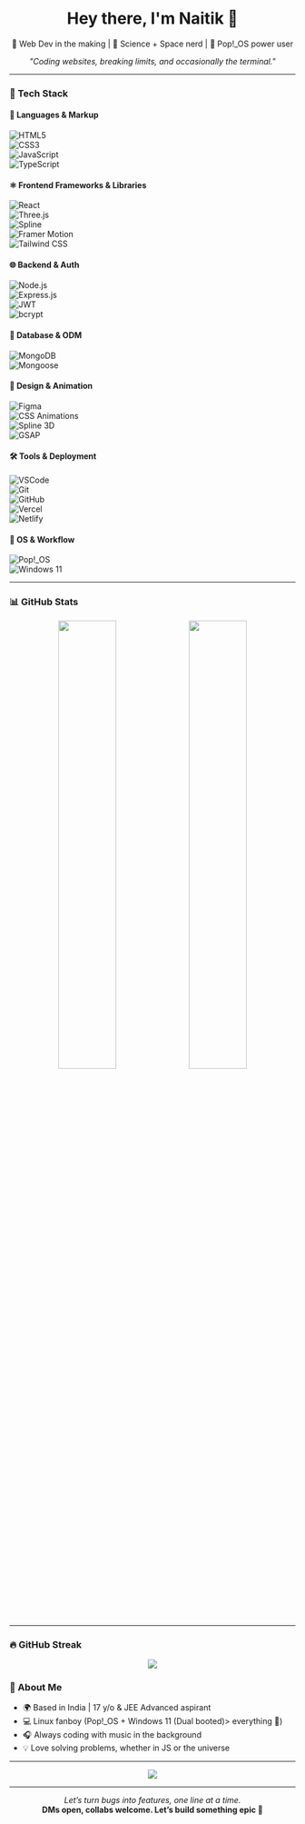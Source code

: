<h1 align="center">Hey there, I'm Naitik 👋</h1>

<p align="center">
  🚀 Web Dev in the making | 🧪 Science + Space nerd | 🐧 Pop!_OS power user  
</p>

<p align="center">
  <i>"Coding websites, breaking limits, and occasionally the terminal."</i>
</p>

---

### 🔧 Tech Stack

#### 🧱 Languages & Markup  
![HTML5](https://img.shields.io/badge/HTML5-E34F26?logo=html5&logoColor=white)  
![CSS3](https://img.shields.io/badge/CSS3-1572B6?logo=css3&logoColor=white)  
![JavaScript](https://img.shields.io/badge/JavaScript-F7DF1E?logo=javascript&logoColor=black)  
![TypeScript](https://img.shields.io/badge/TypeScript-3178C6?logo=typescript&logoColor=white)  

#### ⚛️ Frontend Frameworks & Libraries  
![React](https://img.shields.io/badge/React-61DAFB?logo=react&logoColor=black)  
![Three.js](https://img.shields.io/badge/Three.js-000000?logo=three.js&logoColor=white)  
![Spline](https://img.shields.io/badge/Spline-5F4B8B?logo=spline&logoColor=white)  
![Framer Motion](https://img.shields.io/badge/Framer%20Motion-0055FF?logo=framer&logoColor=white)  
![Tailwind CSS](https://img.shields.io/badge/Tailwind_CSS-38B2AC?logo=tailwind-css&logoColor=white)  

#### 🌐 Backend & Auth  
![Node.js](https://img.shields.io/badge/Node.js-339933?logo=node.js&logoColor=white)  
![Express.js](https://img.shields.io/badge/Express.js-000000?logo=express&logoColor=white)  
![JWT](https://img.shields.io/badge/JWT-000000?logo=jsonwebtokens&logoColor=white)  
![bcrypt](https://img.shields.io/badge/Bcrypt-121212?logo=npm&logoColor=white)  

#### 💾 Database & ODM  
![MongoDB](https://img.shields.io/badge/MongoDB-47A248?logo=mongodb&logoColor=white)  
![Mongoose](https://img.shields.io/badge/Mongoose-800000?logo=mongoose&logoColor=white)  

#### 🎨 Design & Animation  
![Figma](https://img.shields.io/badge/Figma-F24E1E?logo=figma&logoColor=white)  
![CSS Animations](https://img.shields.io/badge/CSS%20Animations-FF69B4?logo=css3&logoColor=white)  
![Spline 3D](https://img.shields.io/badge/Spline%203D-5F4B8B?logo=spline&logoColor=white)  
![GSAP](https://img.shields.io/badge/GSAP-88CE02?logo=greensock&logoColor=black)  

#### 🛠️ Tools & Deployment  
![VSCode](https://img.shields.io/badge/VSCode-007ACC?logo=visual-studio-code&logoColor=white)  
![Git](https://img.shields.io/badge/Git-F05032?logo=git&logoColor=white)  
![GitHub](https://img.shields.io/badge/GitHub-181717?logo=github&logoColor=white)  
![Vercel](https://img.shields.io/badge/Vercel-000000?logo=vercel&logoColor=white)  
![Netlify](https://img.shields.io/badge/Netlify-00C7B7?logo=netlify&logoColor=white)  

#### 🐧 OS & Workflow  
![Pop!_OS](https://img.shields.io/badge/Pop!_OS-48B9C7?logo=linux&logoColor=white)  
![Windows 11](https://img.shields.io/badge/Windows_11-0078D6?logo=windows&logoColor=white)


---

### 📊 GitHub Stats

<p align="center">
  <img src="https://github-readme-stats.vercel.app/api?username=Naitik-Chattaraj&show_icons=true&theme=radical" width="45%" />
  <img src="https://github-readme-stats.vercel.app/api/top-langs/?username=Naitik-Chattaraj&layout=compact&theme=radical" width="45%" />
</p>

---

### 🔥 GitHub Streak

<p align="center">
  <img src="https://streak-stats.demolab.com?user=NaitikChattaraj&theme=radical&date_format=M%20j%5B%2C%20Y%5D" />
</p>


### 🎯 About Me

- 🌍 Based in India | 17 y/o & JEE Advanced aspirant
- 💻 Linux fanboy (Pop!_OS + Windows 11 (Dual booted)> everything 😤)
- 🎧 Always coding with music in the background
- 💡 Love solving problems, whether in JS or the universe

---

<p align="center">
  <img src="https://komarev.com/ghpvc/?username=NaitikChattaraj&style=for-the-badge&color=blueviolet" />
</p>

---

<p align="center">
  <i>Let’s turn bugs into features, one line at a time.</i>  
  <br/>
  <b>DMs open, collabs welcome. Let’s build something epic 🚀</b>
</p>
